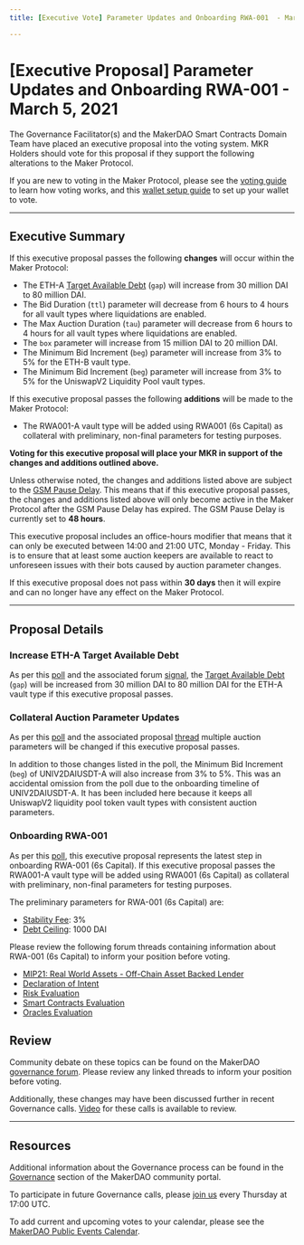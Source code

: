 ```yaml
---
title: [Executive Vote] Parameter Updates and Onboarding RWA-001  - March 5, 2021

---
```

# [Executive Proposal] Parameter Updates and Onboarding RWA-001 - March 5, 2021

The Governance Facilitator(s) and the MakerDAO Smart Contracts Domain Team have placed an executive proposal into the voting system. MKR Holders should vote for this proposal if they support the following alterations to the Maker Protocol.

If you are new to voting in the Maker Protocol, please see the [voting guide](https://community-development.makerdao.com/en/learn/governance/how-voting-works/) to learn how voting works, and this [wallet setup guide](https://community-development.makerdao.com/en/learn/governance/voting-setup/) to set up your wallet to vote.

---

## Executive Summary

If this executive proposal passes the following **changes** will occur within the Maker Protocol:
- The ETH-A [Target Available Debt](https://community-development.makerdao.com/en/learn/governance/module-dciam) (`gap`) will increase from 30 million DAI to 80 million DAI.
- The Bid Duration (`ttl`) parameter will decrease from 6 hours to 4 hours for all vault types where liquidations are enabled.
- The Max Auction Duration (`tau`) parameter will decrease from 6 hours to 4 hours for all vault types where liquidations are enabled.
- The `box` parameter will increase from 15 million DAI to 20 million DAI.
- The Minimum Bid Increment (`beg`) parameter will increase from 3% to 5% for the ETH-B vault type.
- The Minimum Bid Increment (`beg`) parameter will increase from 3% to 5% for the UniswapV2 Liquidity Pool vault types.

If this executive proposal passes the following **additions** will be made to the Maker Protocol:
- The RWA001-A vault type will be added using RWA001 (6s Capital) as collateral with preliminary, non-final parameters for testing purposes.

**Voting for this executive proposal will place your MKR in support of the changes and additions outlined above.**

Unless otherwise noted, the changes and additions listed above are subject to the [GSM Pause Delay](https://community-development.makerdao.com/en/learn/governance/param-gsm-pause-delay). This means that if this executive proposal passes, the changes and additions listed above will only become active in the Maker Protocol after the GSM Pause Delay has expired. The GSM Pause Delay is currently set to **48 hours**.

This executive proposal includes an office-hours modifier that means that it can only be executed between 14:00 and 21:00 UTC, Monday - Friday. This is to ensure that at least some auction keepers are available to react to unforeseen issues with their bots caused by auction parameter changes.

If this executive proposal does not pass within **30 days** then it will expire and can no longer have any effect on the Maker Protocol.

---

## Proposal Details

### Increase ETH-A Target Available Debt

As per this [poll](https://vote.makerdao.com/polling/QmXKFm9n?network=mainnet#poll-detail) and the associated forum [signal](https://forum.makerdao.com/t/signal-request-increase-eth-a-dc-iam-gap/6603), the [Target Available Debt](https://community-development.makerdao.com/en/learn/governance/module-dciam/) (`gap`) will be increased from 30 million DAI to 80 million DAI for the ETH-A vault type if this executive proposal passes.

### Collateral Auction Parameter Updates

As per this [poll](https://vote.makerdao.com/polling/QmPyvEzd?network=mainnet) and the associated proposal [thread](https://forum.makerdao.com/t/flip-auctions-parameter-adjustment-proposal/6732) multiple auction parameters will be changed if this executive proposal passes.

In addition to those changes listed in the poll, the Minimum Bid Increment (`beg`) of UNIV2DAIUSDT-A will also increase from 3% to 5%. This was an accidental omission from the poll due to the onboarding timeline of UNIV2DAIUSDT-A. It has been included here because it keeps all UniswapV2 liquidity pool token vault types with consistent auction parameters.

### Onboarding RWA-001

As per this [poll](https://vote.makerdao.com/polling/QmSqXVUQ?network=mainnet#poll-detail), this executive proposal represents the latest step in onboarding RWA-001 (6s Capital). If this executive proposal passes the RWA001-A vault type will be added using RWA001 (6s Capital) as collateral with preliminary, non-final parameters for testing purposes.

The preliminary parameters for RWA-001 (6s Capital) are:

* [Stability Fee](https://community-development.makerdao.com/en/learn/governance/param-stability-fee): 3%
* [Debt Ceiling](https://community-development.makerdao.com/en/learn/governance/param-debt-ceiling): 1000 DAI

Please review the following forum threads containing information about RWA-001 (6s Capital) to inform your position before voting.

* [MIP21: Real World Assets - Off-Chain Asset Backed Lender](https://forum.makerdao.com/t/mip21-real-world-assets-off-chain-asset-backed-lender/3917)
* [Declaration of Intent](https://forum.makerdao.com/t/mip13c3-sp4-declaration-of-intent-commercial-points-off-chain-asset-backed-lender-to-onboard-real-world-assets-as-collateral-for-a-dai-loan/3914)
* [Risk Evaluation](https://forum.makerdao.com/t/sixs-collateral-onboarding-risk-evaluation/5352)
* [Smart Contracts Evaluation](https://forum.makerdao.com/t/rwa-001-erc20-token-smart-contract-domain-community-assessment/5363)
* [Oracles Evaluation](https://forum.makerdao.com/t/sixs-rwa-001-collateral-onboarding-oracle-assessment-mip10c3-sp18/5378)

## Review

Community debate on these topics can be found on the MakerDAO [governance forum](https://forum.makerdao.com/). Please review any linked threads to inform your position before voting.

Additionally, these changes may have been discussed further in recent Governance calls. [Video](https://www.youtube.com/playlist?list=PLLzkWCj8ywWNq5-90-Id6VPSsrk4OWVan) for these calls is available to review.

---

## Resources

Additional information about the Governance process can be found in the [Governance](https://community-development.makerdao.com/en/learn/governance) section of the MakerDAO community portal.

To participate in future Governance calls, please [join us](https://github.com/makerdao/community/tree/master/governance/governance-and-risk-meetings) every Thursday at 17:00 UTC.

To add current and upcoming votes to your calendar, please see the [MakerDAO Public Events Calendar](https://calendar.google.com/calendar/embed?src=makerdao.com_3efhm2ghipksegl009ktniomdk%40group.calendar.google.com&ctz=UTC&mode=week&showCalendars=0&showPrint=0).
